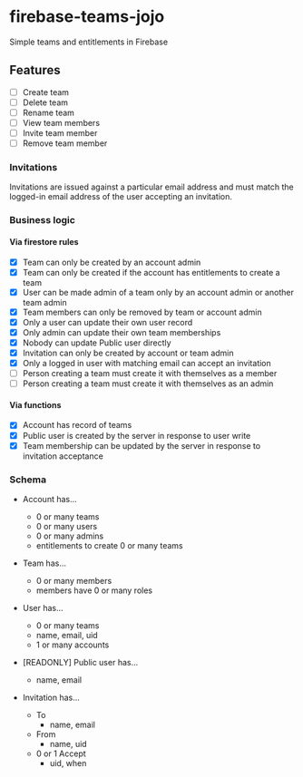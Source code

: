 # firebase-teams-jojo
Simple teams and entitlements in Firebase

## Features

- [ ] Create team
- [ ] Delete team
- [ ] Rename team
- [ ] View team members
- [ ] Invite team member
- [ ] Remove team member

### Invitations

Invitations are issued against a particular email address and must match the logged-in email address of the user accepting an invitation.

### Business logic

#### Via firestore rules

- [x] Team can only be created by an account admin
- [x] Team can only be created if the account has entitlements to create a team
- [x] User can be made admin of a team only by an account admin or another team admin
- [x] Team members can only be removed by team or account admin
- [x] Only a user can update their own user record
- [x] Only admin can update their own team memberships
- [x] Nobody can update Public user directly
- [x] Invitation can only be created by account or team admin
- [x] Only a logged in user with matching email can accept an invitation
- [ ] Person creating a team must create it with themselves as a member
- [ ] Person creating a team must create it with themselves as an admin

#### Via functions

- [x] Account has record of teams
- [x] Public user is created by the server in response to user write
- [x] Team membership can be updated by the server in response to invitation acceptance

### Schema
- Account has...
  - 0 or many teams
  - 0 or many users
  - 0 or many admins
  - entitlements to create 0 or many teams

- Team has...
  - 0 or many members
  - members have 0 or many roles

- User has...
  - 0 or many teams
  - name, email, uid
  - 1 or many accounts

- [READONLY] Public user has...
  - name, email

- Invitation has...
  - To
    - name, email
  - From
    - name, uid
  - 0 or 1 Accept
    - uid, when



